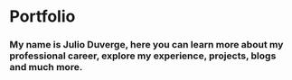# Portfolio


<h3> My name is Julio Duverge, here you can learn more about my professional career, explore my experience, projects, blogs and much more.</h3>
